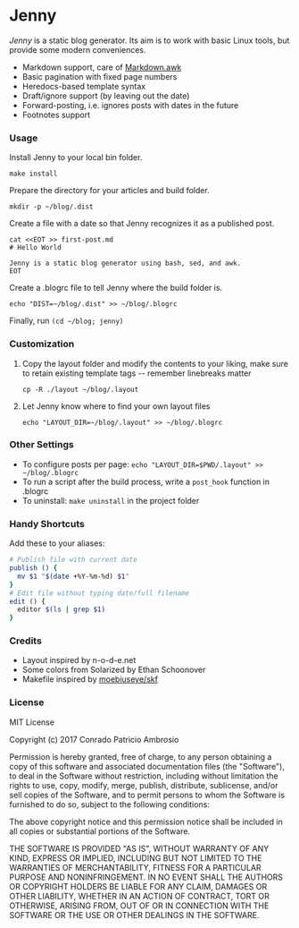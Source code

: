 # Jenny

_Jenny_ is a static blog generator. Its aim is to work with basic Linux tools, but provide some modern conveniences.

- Markdown support, care of [Markdown.awk](https://bitbucket.org/yiyus/md2html.awk)
- Basic pagination with fixed page numbers
- Heredocs-based template syntax
- Draft/ignore support (by leaving out the date)
- Forward-posting, i.e. ignores posts with dates in the future
- Footnotes support

### Usage

Install Jenny to your local bin folder.

```
make install
```

Prepare the directory for your articles and build folder.

```
mkdir -p ~/blog/.dist
```

Create a file with a date so that Jenny recognizes it as a published post.

```
cat <<EOT >> first-post.md
# Hello World

Jenny is a static blog generator using bash, sed, and awk.
EOT
```

Create a .blogrc file to tell Jenny where the build folder is.

```
echo "DIST=~/blog/.dist" >> ~/blog/.blogrc
```

Finally, run `(cd ~/blog; jenny)`

### Customization

1. Copy the layout folder and modify the contents to your liking, make sure to retain existing template tags -- remember linebreaks matter

   ```
   cp -R ./layout ~/blog/.layout
   ```

2. Let Jenny know where to find your own layout files

   ```
   echo "LAYOUT_DIR=~/blog/.layout" >> ~/blog/.blogrc
   ```

### Other Settings

- To configure posts per page: `echo "LAYOUT_DIR=$PWD/.layout" >> ~/blog/.blogrc`
- To run a script after the build process, write a `post_hook` function in .blogrc
- To uninstall: `make uninstall` in the project folder

### Handy Shortcuts

Add these to your aliases:

```bash
# Publish file with current date
publish () {
  mv $1 "$(date +%Y-%m-%d) $1"
}
# Edit file without typing date/full filename
edit () {
  editor $(ls | grep $1)
}
```

### Credits
- Layout inspired by n-o-d-e.net 
- Some colors from Solarized by Ethan Schoonover
- Makefile inspired by [moebiuseye/skf](https://github.com/moebiuseye/skf)

### License

MIT License

Copyright (c) 2017 Conrado Patricio Ambrosio

Permission is hereby granted, free of charge, to any person obtaining a copy
of this software and associated documentation files (the "Software"), to deal
in the Software without restriction, including without limitation the rights
to use, copy, modify, merge, publish, distribute, sublicense, and/or sell
copies of the Software, and to permit persons to whom the Software is
furnished to do so, subject to the following conditions:

The above copyright notice and this permission notice shall be included in all
copies or substantial portions of the Software.

THE SOFTWARE IS PROVIDED "AS IS", WITHOUT WARRANTY OF ANY KIND, EXPRESS OR
IMPLIED, INCLUDING BUT NOT LIMITED TO THE WARRANTIES OF MERCHANTABILITY,
FITNESS FOR A PARTICULAR PURPOSE AND NONINFRINGEMENT. IN NO EVENT SHALL THE
AUTHORS OR COPYRIGHT HOLDERS BE LIABLE FOR ANY CLAIM, DAMAGES OR OTHER
LIABILITY, WHETHER IN AN ACTION OF CONTRACT, TORT OR OTHERWISE, ARISING FROM,
OUT OF OR IN CONNECTION WITH THE SOFTWARE OR THE USE OR OTHER DEALINGS IN THE
SOFTWARE.
